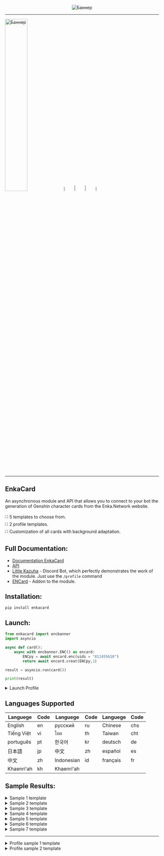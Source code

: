 <p align="center">
 <img src="https://github.com/DEViantUA/EnkaCard/blob/main/readmeFile/BannerCard.png?raw=true" alt="Баннер"/>
</p>

____
<img src="https://github.com/DEViantUA/EnkaCard/blob/main/readmeFile/Shablon_01.png?raw=true" width = 38% alt="Баннер"/>[<img src="https://github.com/DEViantUA/EnkaCard/blob/main/readmeFile/white/Shablon_02.png?raw=true" width = 6% alt="Баннер"/>](https://pypi.org/project/enkacard/) [<img src="https://github.com/DEViantUA/EnkaCard/blob/main/readmeFile/white/Shablon_03.png?raw=true" width = 7% alt="Баннер"/>](https://discord.gg/Pcb834pHe3)[<img src="https://github.com/DEViantUA/EnkaCard/blob/main/readmeFile/white/Shablon_04.png?raw=true" width = 7% alt="Баннер"/>](https://github.com/DEViantUA/EnkaCard)[<img src="https://github.com/DEViantUA/EnkaCard/blob/main/readmeFile/white/Shablon_05.png?raw=true" width = 6% alt="Баннер"/>](https://enka.network/)
____

## EnkaCard
An asynchronous module and API that allows you to connect to your bot the generation of Genshin character cards from the Enka.Network website. <br><br>
:white_medium_square: 5 templates to choose from.<br>
:white_medium_square: 2 profile templates.<br>
:white_medium_square: Customization of all cards with background adaptation.

## Full Documentation:
  - [Documentation EnkaCard](https://deviantua.github.io/EnkaCard-Documentation/) 
  - [API](https://deviantua.github.io/EnkaCard-Documentation/async/Other/api/)
  - [Little Kazuha](https://discord.gg/Pcb834pHe3) - Discord Bot, which perfectly demonstrates the work of the module. Just use the ```/profile``` command
  - [ENCard](https://github.com/DEViantUA/ENCard) - Addon to the module.

## Installation:
```
pip install enkacard
```

## Launch:
``` python
from enkacard import encbanner
import asyncio

async def card():
    async with encbanner.ENC() as encard:
        ENCpy = await encard.enc(uids = "811455610")
        return await encard.creat(ENCpy,1)

result = asyncio.run(card()) 

print(result)
```

<details>
<summary>Launch Profile</summary>

``` python
from enkacard import encbanner
import asyncio

async def card():
    async with encbanner.ENC() as encard:
        ENCpy = await encard.enc(uids = "811455610")
        return await encard.profile(ENCpy,1)

result = asyncio.run(card()) 

print(result)
```
</details>

## Languages Supported
| Languege    |  Code   | Languege    |  Code   | Languege    |  Code   |
|-------------|---------|-------------|---------|-------------|---------|
|  English    |     en  |  русский    |     ru  |  Chinese    |    chs  |
|  Tiếng Việt |     vi  |  ไทย        |     th  | Taiwan     |    cht  |
|  português  |     pt  | 한국어      |     kr  | deutsch    |     de  |
|  日本語      |     jp  | 中文        |     zh  | español    |     es  |
|  中文        |     zh  | Indonesian |     id  | français   |     fr  |
|  Khaenri'ah  |     kh  | Khaenri'ah |


## Sample Results:
<details>
<summary>Sample 1 template</summary>
 
[![Adaptation][1]][1]
 
[1]: https://github.com/DEViantUA/EnkaCard/blob/main/readmeFile/7.png?raw=true

[![Without Adaptation][2]][2]
 
[2]: https://github.com/DEViantUA/EnkaCard/blob/main/readmeFile/6.png?raw=true
</details>


<details>
<summary>Sample 2 template</summary>
 
[![Adaptation][3]][3]
 
[3]: https://github.com/DEViantUA/EnkaCard/blob/main/readmeFile/4.png?raw=true
  
</details>


<details>
<summary>Sample 3 template</summary>
 
[![Adaptation][4]][4]
 
[4]: https://github.com/DEViantUA/EnkaCard/blob/main/readmeFile/5.png?raw=true
 
</details>

<details>
<summary>Sample 4 template</summary>
 
[![Without Adaptation MINI INFO][5]][5]
 
[5]: https://github.com/DEViantUA/EnkaCard/blob/main/readmeFile/1.png?raw=true
 
[![Without Adaptation FULL INFO][6]][6]
 
[6]: https://github.com/DEViantUA/EnkaCard/blob/main/readmeFile/2.png?raw=true
 
[![Adaptation MINI INFO][7]][7]
 
[7]: https://github.com/DEViantUA/EnkaCard/blob/main/readmeFile/3.png?raw=true
 
</details>

<details>
<summary>Sample 5 template</summary>
 
[![Adaptation][8]][8]
 
[8]: https://github.com/DEViantUA/EnkaCard/blob/main/readmeFile/10.png?raw=true

[![Without Adaptation][9]][9]
 
[9]: https://github.com/DEViantUA/EnkaCard/blob/main/readmeFile/9.png?raw=true
</details>

<details>
<summary>Sample 6 template</summary>
 
[![Adaptation][11]][11]
 
[11]: https://github.com/DEViantUA/EnkaCard/blob/main/readmeFile/12.png?raw=true

[![Without Adaptation][10]][10]
 
[10]: https://github.com/DEViantUA/EnkaCard/blob/main/readmeFile/13.png?raw=true
 
 [![Display 1-4 characters][12]][12]
 
[12]: https://github.com/DEViantUA/EnkaCard/blob/main/readmeFile/14.png?raw=true
</details>

<details>
<summary>Sample 7 template</summary>
 
[![Adaptation][13]][13]
 
[13]: https://github.com/DEViantUA/EnkaCard/blob/main/readmeFile/15.png?raw=true

[![Without Adaptation][14]][14]
 
[14]: https://github.com/DEViantUA/EnkaCard/blob/main/readmeFile/16.png?raw=true
</details>

---

<details>
<summary>Profile sample 1 template</summary>
 
[![Profile][15]][15]
 
[15]: https://github.com/DEViantUA/EnkaCard/blob/main/readmeFile/8.png?raw=true

</details>

<details>
<summary>Profile sample 2 template</summary>
 
[![Profile][16]][16]
 
[16]: https://github.com/DEViantUA/EnkaCard/blob/main/readmeFile/11.png?raw=true

</details>
